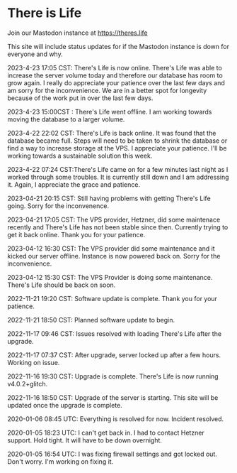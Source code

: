 # There is Life

Join our Mastodon instance at https://theres.life

This site will include status updates for if the Mastodon instance is down for everyone and why.

2023-4-23 17:05 CST: There's Life is now online. There's Life was able to increase the server volume today and therefore our database has  room to grow again. I really do appreciate your patience over the last few days and am sorry for the inconvenience. We are in a better spot for longevity because of the work put in over the last few days.

2023-4-23 15:00CST : There's Life went offline. I am working towards moving the database to a larger volume.

2023-4-22 22:02 CST: There's Life is back online. It was found that the database became full. Steps will need to be taken to shrink the database or find a way to increase storage at the VPS. I appreciate your patience. I'll be working towards a sustainable solution this week.

2023-4-22 07:24 CST:There's Life came on for a few minutes last night as I worked through some troubles. It is currently still down and I am addressing it. Again, I appreciate the grace and patience. 

2023-04-21 20:15 CST: Still having problems with getting There's Life going. Sorry for the inconvenence. 

2023-04-21 17:05 CST: The VPS provider, Hetzner, did some maintenace recently and There's Life has not been stable since then. Currently trying to get it back online. Thank you for your patience. 

2023-04-12 16:30 CST: The VPS provider did some maintenance and it kicked our server offline. Instance is now powered back on. Sorry for the inconvenience.

2023-04-12 15:30 CST: The VPS Provider is doing some maintenance. There's Life should be back on soon. 

2022-11-21 19:20 CST: Software update is complete. Thank you for your patience.

2022-11-21 18:50 CST: Planned software update to begin.

2022-11-17 09:46 CST: Issues resolved with loading There's Life after the upgrade. 

2022-11-17 07:37 CST: After upgrade, server locked up after a few hours. Working on issue.

2022-11-16 19:30 CST: Upgrade is complete. There's Life is now running v4.0.2+glitch.

2022-11-16 18:50 CST: Upgrade of the server is starting. This site will be updated once the upgrade is complete. 

2020-01-06 08:45 UTC: Everything is resolved for now. Incident resolved. 

2020-01-05 18:23 UTC: I can't get back in. I had to contact Hetzner support. Hold tight. It will have to be down overnight. 

2020-01-05 16:54 UTC: I was fixing firewall settings and got locked out. Don't worry. I'm working on fixing it.
